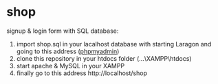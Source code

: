# shop
signup &amp; login form with SQL database:
1. import shop.sql in your lacalhost database with starting Laragon and going to this address ([phpmyadmin](http://localhost/phpmyadmin/index.php?route=/server/import))
2. clone this repository in your htdocs folder (...\XAMPP\htdocs)
3. start apache &amp; MySQL in your XAMPP
4. finally go to this address http://localhost/shop